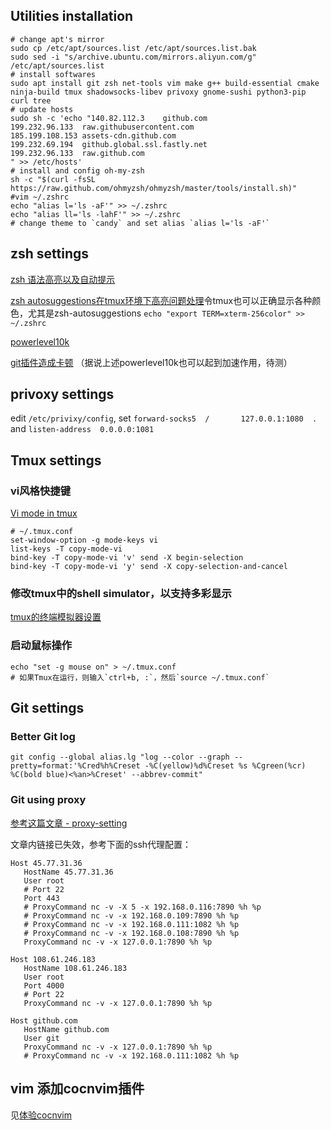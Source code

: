 ## Utilities installation
```shell
# change apt's mirror
sudo cp /etc/apt/sources.list /etc/apt/sources.list.bak
sudo sed -i "s/archive.ubuntu.com/mirrors.aliyun.com/g" /etc/apt/sources.list
# install softwares
sudo apt install git zsh net-tools vim make g++ build-essential cmake ninja-build tmux shadowsocks-libev privoxy gnome-sushi python3-pip curl tree
# update hosts
sudo sh -c 'echo "140.82.112.3    github.com
199.232.96.133  raw.githubusercontent.com
185.199.108.153 assets-cdn.github.com
199.232.69.194  github.global.ssl.fastly.net
199.232.96.133  raw.github.com
" >> /etc/hosts'
# install and config oh-my-zsh
sh -c "$(curl -fsSL https://raw.github.com/ohmyzsh/ohmyzsh/master/tools/install.sh)"
#vim ~/.zshrc
echo "alias l='ls -aF'" >> ~/.zshrc
echo "alias ll='ls -lahF'" >> ~/.zshrc
# change theme to `candy` and set alias `alias l='ls -aF'`

```
## zsh settings
[zsh 语法高亮以及自动提示](https://blog.csdn.net/qq_42094345/article/details/107958138)

[zsh autosuggestions在tmux环境下高亮问题处理](https://www.mojidong.com/post/2017-05-14-zsh-autosuggestions/)令tmux也可以正确显示各种颜色，尤其是zsh-autosuggestions `echo "export TERM=xterm-256color" >> ~/.zshrc`

[powerlevel10k](https://github.com/romkatv/powerlevel10k#oh-my-zsh)

[git插件造成卡顿](https://www.jianshu.com/p/bc4b8131db05) （据说上述powerlevel10k也可以起到加速作用，待测）

## privoxy settings
edit `/etc/privixy/config`, set `forward-socks5  /       127.0.0.1:1080  .
` and `listen-address  0.0.0.0:1081`

## Tmux settings
### vi风格快捷键
[Vi mode in tmux](https://blog.sanctum.geek.nz/vi-mode-in-tmux/)
```shell
# ~/.tmux.conf
set-window-option -g mode-keys vi
list-keys -T copy-mode-vi
bind-key -T copy-mode-vi 'v' send -X begin-selection
bind-key -T copy-mode-vi 'y' send -X copy-selection-and-cancel
```
### 修改tmux中的shell simulator，以支持多彩显示
[tmux的终端模拟器设置](https://github.com/loctempt/my_Linux/blob/main/%E4%BD%93%E9%AA%8Ccocnvim.md#tmux%E7%9A%84%E7%BB%88%E7%AB%AF%E6%A8%A1%E6%8B%9F%E5%99%A8%E8%AE%BE%E7%BD%AE)

### 启动鼠标操作
```shell
echo "set -g mouse on" > ~/.tmux.conf
# 如果Tmux在运行，则输入`ctrl+b, :`，然后`source ~/.tmux.conf`
```

## Git settings
### Better Git log
```shell
git config --global alias.lg "log --color --graph --pretty=format:'%Cred%h%Creset -%C(yellow)%d%Creset %s %Cgreen(%cr) %C(bold blue)<%an>%Creset' --abbrev-commit"
```
### Git using proxy
[参考这篇文章 - proxy-setting](https://loctempt.github.io/blog_of_xiyuejiang/proxy-setting)

文章内链接已失效，参考下面的ssh代理配置：
```shell
Host 45.77.31.36
   HostName 45.77.31.36
   User root
   # Port 22
   Port 443
   # ProxyCommand nc -v -X 5 -x 192.168.0.116:7890 %h %p
   # ProxyCommand nc -v -x 192.168.0.109:7890 %h %p
   # ProxyCommand nc -v -x 192.168.0.111:1082 %h %p
   # ProxyCommand nc -v -x 192.168.0.108:7890 %h %p
   ProxyCommand nc -v -x 127.0.0.1:7890 %h %p

Host 108.61.246.183
   HostName 108.61.246.183
   User root
   Port 4000
   # Port 22
   ProxyCommand nc -v -x 127.0.0.1:7890 %h %p

Host github.com
   HostName github.com
   User git
   ProxyCommand nc -v -x 127.0.0.1:7890 %h %p
   # ProxyCommand nc -v -x 192.168.0.111:1082 %h %p
```

## vim 添加cocnvim插件
见[体验cocnvim](https://github.com/loctempt/my_Linux/blob/main/%E4%BD%93%E9%AA%8Ccocnvim.md)

